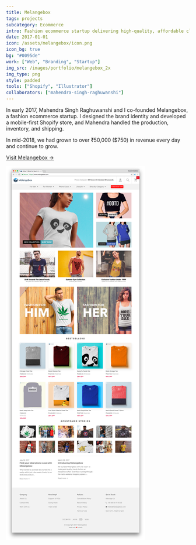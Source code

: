 ```yaml
---
title: Melangebox
tags: projects
subcategory: Ecommerce
intro: Fashion ecommerce startup delivering high-quality, affordable clothing and accessories internationally.
date: 2017-01-01
icon: /assets/melangebox/icon.png
icon_bg: true
bg: "#0095de"
work: ["Web", "Branding", "Startup"]
img_src: /images/portfolio/melangebox_2x
img_type: png
style: padded
tools: ["Shopify", "Illustrator"]
collaborators: ["mahendra-singh-raghuwanshi"]
---
```


In early 2017, Mahendra Singh Raghuwanshi and I co-founded Melangebox, a fashion ecommerce startup. I designed the brand identity and developed a mobile-first Shopify store, and Mahendra handled the production, inventory, and shipping.

In mid-2018, we had grown to over ₹50,000 (\$750) in revenue every day and continue to grow.

[Visit Melangebox &rarr;](https://www.melangebox.com)

<div class="image"><img alt="" src="/assets/melangebox/page.png"></div>

